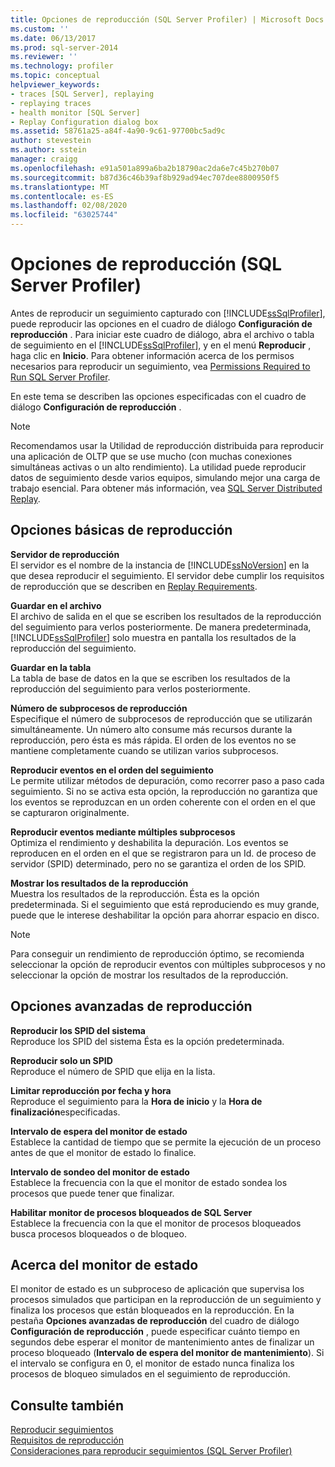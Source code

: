 ```yaml
---
title: Opciones de reproducción (SQL Server Profiler) | Microsoft Docs
ms.custom: ''
ms.date: 06/13/2017
ms.prod: sql-server-2014
ms.reviewer: ''
ms.technology: profiler
ms.topic: conceptual
helpviewer_keywords:
- traces [SQL Server], replaying
- replaying traces
- health monitor [SQL Server]
- Replay Configuration dialog box
ms.assetid: 58761a25-a84f-4a90-9c61-97700bc5ad9c
author: stevestein
ms.author: sstein
manager: craigg
ms.openlocfilehash: e91a501a899a6ba2b18790ac2da6e7c45b270b07
ms.sourcegitcommit: b87d36c46b39af8b929ad94ec707dee8800950f5
ms.translationtype: MT
ms.contentlocale: es-ES
ms.lasthandoff: 02/08/2020
ms.locfileid: "63025744"
---
```

# <a name="replay-options-sql-server-profiler"></a>Opciones de reproducción (SQL Server Profiler)
  Antes de reproducir un seguimiento capturado con [!INCLUDE[ssSqlProfiler](../../includes/sssqlprofiler-md.md)], puede reproducir las opciones en el cuadro de diálogo **Configuración de reproducción** . Para iniciar este cuadro de diálogo, abra el archivo o tabla de seguimiento en el [!INCLUDE[ssSqlProfiler](../../includes/sssqlprofiler-md.md)], y en el menú **Reproducir** , haga clic en **Inicio**. Para obtener información acerca de los permisos necesarios para reproducir un seguimiento, vea [Permissions Required to Run SQL Server Profiler](sql-server-profiler.md).  
  
 En este tema se describen las opciones especificadas con el cuadro de diálogo **Configuración de reproducción** .  
  
> [!NOTE]  
>  Recomendamos usar la Utilidad de reproducción distribuida para reproducir una aplicación de OLTP que se use mucho (con muchas conexiones simultáneas activas o un alto rendimiento). La utilidad puede reproducir datos de seguimiento desde varios equipos, simulando mejor una carga de trabajo esencial. Para obtener más información, vea [SQL Server Distributed Replay](../distributed-replay/sql-server-distributed-replay.md).  
  
## <a name="basic-replay-options"></a>Opciones básicas de reproducción  
 **Servidor de reproducción**  
 El servidor es el nombre de la instancia de [!INCLUDE[ssNoVersion](../../includes/ssnoversion-md.md)] en la que desea reproducir el seguimiento. El servidor debe cumplir los requisitos de reproducción que se describen en [Replay Requirements](replay-requirements.md).  
  
 **Guardar en el archivo**  
 El archivo de salida en el que se escriben los resultados de la reproducción del seguimiento para verlos posteriormente. De manera predeterminada, [!INCLUDE[ssSqlProfiler](../../includes/sssqlprofiler-md.md)] solo muestra en pantalla los resultados de la reproducción del seguimiento.  
  
 **Guardar en la tabla**  
 La tabla de base de datos en la que se escriben los resultados de la reproducción del seguimiento para verlos posteriormente.  
  
 **Número de subprocesos de reproducción**  
 Especifique el número de subprocesos de reproducción que se utilizarán simultáneamente. Un número alto consume más recursos durante la reproducción, pero ésta es más rápida. El orden de los eventos no se mantiene completamente cuando se utilizan varios subprocesos.  
  
 **Reproducir eventos en el orden del seguimiento**  
 Le permite utilizar métodos de depuración, como recorrer paso a paso cada seguimiento. Si no se activa esta opción, la reproducción no garantiza que los eventos se reproduzcan en un orden coherente con el orden en el que se capturaron originalmente.  
  
 **Reproducir eventos mediante múltiples subprocesos**  
 Optimiza el rendimiento y deshabilita la depuración. Los eventos se reproducen en el orden en el que se registraron para un Id. de proceso de servidor (SPID) determinado, pero no se garantiza el orden de los SPID.  
  
 **Mostrar los resultados de la reproducción**  
 Muestra los resultados de la reproducción. Ésta es la opción predeterminada. Si el seguimiento que está reproduciendo es muy grande, puede que le interese deshabilitar la opción para ahorrar espacio en disco.  
  
> [!NOTE]  
>  Para conseguir un rendimiento de reproducción óptimo, se recomienda seleccionar la opción de reproducir eventos con múltiples subprocesos y no seleccionar la opción de mostrar los resultados de la reproducción.  
  
## <a name="advanced-replay-options"></a>Opciones avanzadas de reproducción  
 **Reproducir los SPID del sistema**  
 Reproduce los SPID del sistema Ésta es la opción predeterminada.  
  
 **Reproducir solo un SPID**  
 Reproduce el número de SPID que elija en la lista.  
  
 **Limitar reproducción por fecha y hora**  
 Reproduce el seguimiento para la **Hora de inicio** y la **Hora de finalización**especificadas.  
  
 **Intervalo de espera del monitor de estado**  
 Establece la cantidad de tiempo que se permite la ejecución de un proceso antes de que el monitor de estado lo finalice.  
  
 **Intervalo de sondeo del monitor de estado**  
 Establece la frecuencia con la que el monitor de estado sondea los procesos que puede tener que finalizar.  
  
 **Habilitar monitor de procesos bloqueados de SQL Server**  
 Establece la frecuencia con la que el monitor de procesos bloqueados busca procesos bloqueados o de bloqueo.  
  
## <a name="about-the-health-monitor"></a>Acerca del monitor de estado  
 El monitor de estado es un subproceso de aplicación que supervisa los procesos simulados que participan en la reproducción de un seguimiento y finaliza los procesos que están bloqueados en la reproducción. En la pestaña **Opciones avanzadas de reproducción** del cuadro de diálogo **Configuración de reproducción** , puede especificar cuánto tiempo en segundos debe esperar el monitor de mantenimiento antes de finalizar un proceso bloqueado (**Intervalo de espera del monitor de mantenimiento**). Si el intervalo se configura en 0, el monitor de estado nunca finaliza los procesos de bloqueo simulados en el seguimiento de reproducción.  
  
## <a name="see-also"></a>Consulte también  
 [Reproducir seguimientos](replay-traces.md)   
 [Requisitos de reproducción](replay-requirements.md)   
 [Consideraciones para reproducir seguimientos &#40;SQL Server Profiler&#41;](considerations-for-replaying-traces-sql-server-profiler.md)  
  
  
